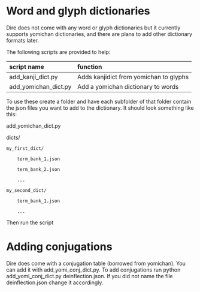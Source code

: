 # Word and glyph dictionaries
Dire does not come with any word or glyph dictionaries but it currently supports yomichan
dictionaries, and there are plans to add other dictionary formats later.

The following scripts are provided to help:

|script name|function|
|:---|:---|
|add\_kanji\_dict.py|Adds kanjidict from yomichan to glyphs|
|add\_yomichan\_dict.py|Add a yomichan dictionary to words|


To use these create a folder and have each subfolder of that folder contain the
json files you want to add to the dictionary. It should look something like
this:



add\_yomichan\_dict.py

dicts/

    my_first_dict/

        term_bank_1.json

        term_bank_2.json

        ...

    my_second_dict/

        term_bank_1.json

        ...


Then run the script


# Adding conjugations

Dire does come with a conjugation table (borrowed from yomichan). You can add it
with add\_yomi\_conj\_dict.py. To add conjugations run python
add\_yomi\_conj\_dict.py deinflection.json. If you did not name the file
deinflection.json change it accordingly.


